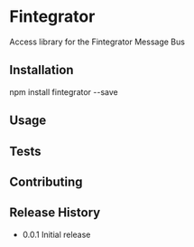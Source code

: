Fintegrator
=========

Access library for the Fintegrator Message Bus

## Installation

  npm install fintegrator --save

## Usage


## Tests


## Contributing


## Release History

* 0.0.1 Initial release